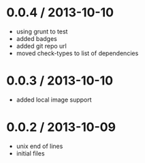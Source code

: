 
0.0.4 / 2013-10-10
==================

  * using grunt to test
  * added badges
  * added git repo url
  * moved check-types to list of dependencies

0.0.3 / 2013-10-10
==================

  * added local image support

0.0.2 / 2013-10-09
==================

  * unix end of lines
  * initial files
